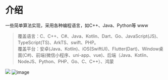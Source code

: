 # 介绍
一些简单算法实现，采用各种编程语言，如C++、Java、Python等
www
> 覆盖语言：C、C++、C#、Java、Kotlin、Dart、Go、JavaScript(JS)、TypeScript(TS)、ArkTS、swift、PHP。  
> 覆盖平台：安卓(Java、Kotlin)、iOS(SwiftUI)、Flutter(Dart)、Window桌面(C#)、前端(微信小程序、uni-app、vue)、后端（Java、Kotlin、NodeJS、Python、PHP、Go、C、C++）、鸿蒙  

![](https://img-blog.csdnimg.cn/f7ba5b3299a24d338b8a71eb8cbd99b7.png)
![image](https://img-blog.csdnimg.cn/img_convert/38c89e2baadeed40e6c5353768ae6cf0.png)